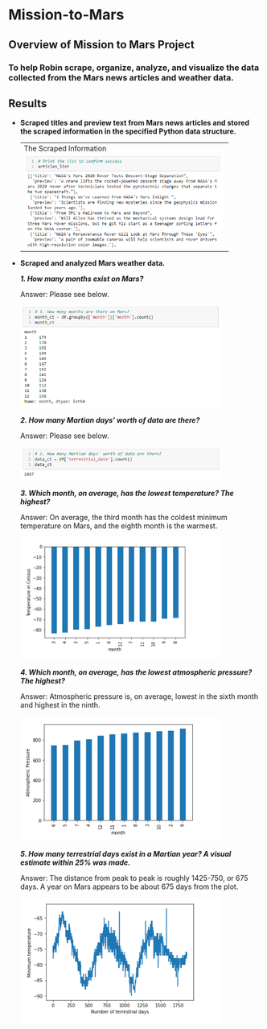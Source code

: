 # Mission-to-Mars

## **Overview of Mission to Mars Project**

### To help Robin scrape, organize, analyze, and visualize the data collected from the Mars news articles and weather data.

## **Results**

- **Scraped titles and preview text from Mars news articles and stored the scraped information in the specified Python data structure.**

  <table>
  <tr>
    <td>The Scraped Information</td>
  </tr>
  <tr>
    <td><img src="PNG/part_1_mars_news.PNG" width=400></td>
  </tr>
  </table>
  
- **Scraped and analyzed Mars weather data.**
  
  _**1. How many months exist on Mars?**_
  
    Answer: Please see below.
    
  <img src="PNG/part_2_question_1.PNG" width=400>
  
  _**2. How many Martian days' worth of data are there?**_
  
    Answer: Please see below.
  
  <img src="PNG/part_2_question_2.PNG" width=400>
  
  _**3. Which month, on average, has the lowest temperature? The highest?**_
  
    Answer: On average, the third month has the coldest minimum temperature on Mars, and the eighth month is the warmest. 
  
  <img src="PNG/part_2_question_3.PNG" width=400>
  
  _**4. Which month, on average, has the lowest atmospheric pressure? The highest?**_
  
    Answer: Atmospheric pressure is, on average, lowest in the sixth month and highest in the ninth.
  
  <img src="PNG/part_2_question_4.PNG" width=400>
  
  _**5. How many terrestrial days exist in a Martian year? A visual estimate within 25% was made.**_
  
    Answer: The distance from peak to peak is roughly 1425-750, or 675 days. A year on Mars appears to be about 675 days from the plot. 
    
  <img src="PNG/part_2_question_5.PNG" width=400>
